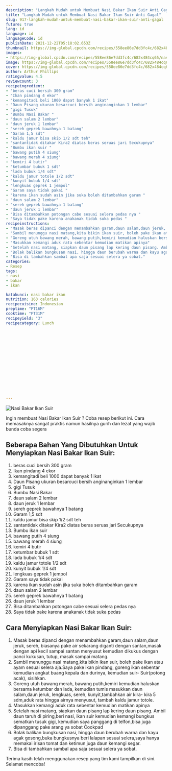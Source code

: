 ```yaml
---
description: "Langkah Mudah untuk Membuat Nasi Bakar Ikan Suir Anti Gagal"
title: "Langkah Mudah untuk Membuat Nasi Bakar Ikan Suir Anti Gagal"
slug: 917-langkah-mudah-untuk-membuat-nasi-bakar-ikan-suir-anti-gagal
future: true
lang: id
language: id
languageCode: id
publishDate: 2021-12-22T05:18:02.653Z 
thumbnail: https://img-global.cpcdn.com/recipes/558ee86e7dd3fc4c/682x484cq65/nasi-bakar-ikan-suir-foto-resep-utama.png
images:
- https://img-global.cpcdn.com/recipes/558ee86e7dd3fc4c/682x484cq65/nasi-bakar-ikan-suir-foto-resep-utama.png
image: https://img-global.cpcdn.com/recipes/558ee86e7dd3fc4c/682x484cq65/nasi-bakar-ikan-suir-foto-resep-utama.png
cover: https://img-global.cpcdn.com/recipes/558ee86e7dd3fc4c/682x484cq65/nasi-bakar-ikan-suir-foto-resep-utama.png
author: Arthur Phillips
ratingvalue: 4.5
reviewcount: 3
recipeingredient:
- "beras cuci bersih 300 gram"
- "Ikan pindang 4 ekor"
- "kemangitadi beli 1000 dapat banyak 1 ikat"
- "Daun Pisang ukuran besarcuci bersih anginanginkan 1 lembar"
- "gigi Tusuk"
- "Bumbu Nasi Bakar "
- "daun salam 2 lembar"
- "daun jeruk 1 lembar"
- "sereh geprek bawahnya 1 batang"
- "Garam 1,5 sdt"
- "kaldu jamur bisa skip 1/2 sdt teh"
- "santantidak ditakar Kira2 diatas beras seruas jari Secukupnya"
- "Bumbu ikan suir "
- "bawang putih 4 siung"
- "bawang merah 4 siung"
- "kemiri 4 butir"
- "ketumbar bubuk 1 sdt"
- "lada bubuk 1/4 sdt"
- "kaldu jamur totole 1/2 sdt"
- "kunyit bubuk 1/4 sdt"
- "lengkuas geprek 1 jempol"
- "Garam saya tidak pakai "
- "karena ikan sudah asin jika suka boleh ditambahkan garam "
- "daun salam 2 lembar"
- "sereh geprek bawahnya 1 batang"
- "daun jeruk 1 lembar"
- "Bisa ditambahkan potongan cabe sesuai selera pedas nya "
- "Saya tidak pake karena anakanak tidak suka pedas "
recipeinstructions:
- "Masak beras dipanci dengan menambahkan garam,daun salam,daun jeruk, sereh, biasanya pake air sekarang diganti dengan santan,masak dengan api kecil sampai santan menyusut kemudian dikukus dengan panci kukusan, tutup, masak sampai matang."
- "Sambil menunggu nasi matang,kita bikin ikan suir, boleh pake ikan atau ayam sesuai selera aja.Saya pake ikan pindang, goreng ikan sebentar kemudian angkat buang kepala dan durinya, kemudian suir- Suir(potong acak), sisihkan."
- "Goreng utuh bawang merah, bawang putih,kemiri kemudian haluskan bersama ketumbar dan lada, kemudian tumis masukkan daun salam,daun jeruk, lengkuas, sereh, kunyit,tambahkan air kira- kira 5 sdm,aduk rata hingga airnya menyusut, tambah kaldu jamur totole."
- "Masukkan kemangi aduk rata sebentar kemudian matikan apinya"
- "Setelah nasi matang, siapkan daun pisang lap kering daun pisang. Ambil daun taruh di piring,beri nasi, ikan suir kemudian kemangi bungkus sematkan tusuk gigi, kemudian saya panggang di telfon,bisa juga dipanggang pake arang ya sobat Cookpad"
- "Bolak balikan bungkusan nasi, hingga daun berubah warna dan kayu agak gosong,buka bungkusnya beri lalapan sesuai selera,saya hanya memakai irisan tomat dan ketimun juga daun kemangi segar."
- "Bisa di tambahkan sambal apa saja sesuai selera ya sobat."
categories:
- Resep
tags:
- nasi
- bakar
- ikan

katakunci: nasi bakar ikan 
nutrition: 163 calories
recipecuisine: Indonesian
preptime: "PT16M"
cooktime: "PT31M"
recipeyield: "3"
recipecategory: Lunch


     
    
    
    
    
    
    
    
    
    
    
      
    
---
```



![Nasi Bakar Ikan Suir](https://img-global.cpcdn.com/recipes/558ee86e7dd3fc4c/682x484cq65/nasi-bakar-ikan-suir-foto-resep-utama.png)

Ingin membuat Nasi Bakar Ikan Suir ? Coba resep berikut ini. Cara memasaknya sangat praktis namun hasilnya gurih dan lezat yang wajib bunda coba segera

<!--inarticleads1-->

## Beberapa Bahan Yang Dibutuhkan Untuk Menyiapkan Nasi Bakar Ikan Suir:

1. beras cuci bersih 300 gram
1. Ikan pindang 4 ekor
1. kemangitadi beli 1000 dapat banyak 1 ikat
1. Daun Pisang ukuran besarcuci bersih anginanginkan 1 lembar
1. gigi Tusuk
1. Bumbu Nasi Bakar 
1. daun salam 2 lembar
1. daun jeruk 1 lembar
1. sereh geprek bawahnya 1 batang
1. Garam 1,5 sdt
1. kaldu jamur bisa skip 1/2 sdt teh
1. santantidak ditakar Kira2 diatas beras seruas jari Secukupnya
1. Bumbu ikan suir 
1. bawang putih 4 siung
1. bawang merah 4 siung
1. kemiri 4 butir
1. ketumbar bubuk 1 sdt
1. lada bubuk 1/4 sdt
1. kaldu jamur totole 1/2 sdt
1. kunyit bubuk 1/4 sdt
1. lengkuas geprek 1 jempol
1. Garam saya tidak pakai 
1. karena ikan sudah asin jika suka boleh ditambahkan garam 
1. daun salam 2 lembar
1. sereh geprek bawahnya 1 batang
1. daun jeruk 1 lembar
1. Bisa ditambahkan potongan cabe sesuai selera pedas nya 
1. Saya tidak pake karena anakanak tidak suka pedas 



<!--inarticleads2-->

## Cara Menyiapkan Nasi Bakar Ikan Suir:

1. Masak beras dipanci dengan menambahkan garam,daun salam,daun jeruk, sereh, biasanya pake air sekarang diganti dengan santan,masak dengan api kecil sampai santan menyusut kemudian dikukus dengan panci kukusan, tutup, masak sampai matang.
1. Sambil menunggu nasi matang,kita bikin ikan suir, boleh pake ikan atau ayam sesuai selera aja.Saya pake ikan pindang, goreng ikan sebentar kemudian angkat buang kepala dan durinya, kemudian suir- Suir(potong acak), sisihkan.
1. Goreng utuh bawang merah, bawang putih,kemiri kemudian haluskan bersama ketumbar dan lada, kemudian tumis masukkan daun salam,daun jeruk, lengkuas, sereh, kunyit,tambahkan air kira- kira 5 sdm,aduk rata hingga airnya menyusut, tambah kaldu jamur totole.
1. Masukkan kemangi aduk rata sebentar kemudian matikan apinya
1. Setelah nasi matang, siapkan daun pisang lap kering daun pisang. Ambil daun taruh di piring,beri nasi, ikan suir kemudian kemangi bungkus sematkan tusuk gigi, kemudian saya panggang di telfon,bisa juga dipanggang pake arang ya sobat Cookpad
1. Bolak balikan bungkusan nasi, hingga daun berubah warna dan kayu agak gosong,buka bungkusnya beri lalapan sesuai selera,saya hanya memakai irisan tomat dan ketimun juga daun kemangi segar.
1. Bisa di tambahkan sambal apa saja sesuai selera ya sobat.




Terima kasih telah menggunakan resep yang tim kami tampilkan di sini. Selamat mencoba!
